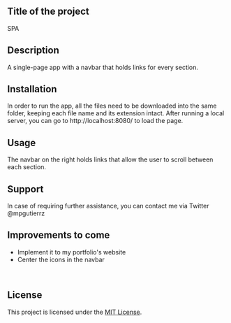 
<h2>Title of the project</h2>
    SPA
<br>
<h2>Description</h2>
    A single-page app with a navbar that holds links for every section.
<br>
<h2>Installation</h2>
    In order to run the app, all the files need to be downloaded into the same folder, keeping each file name and its extension intact. After running a local server, you can go to http://localhost:8080/ to load the page.
<br>
<h2>Usage</h2>
    The navbar on the right holds links that allow the user to scroll between each section.
<br>
<h2>Support</h2>
    In case of requiring further assistance, you can contact me via Twitter @mpgutierrz
<br>
<h2>Improvements to come</h2>
<ul>
    <li>Implement it to my portfolio's website</li>
    <li>Center the icons in the navbar</li>
</ul>
<br>
<h2>License</h2>
    This project is licensed under the <a href='https://github.com/mp-gutierrez/single-page-app/blob/main/LICENSE'>MIT License</a>.